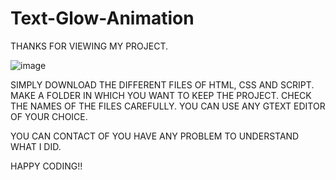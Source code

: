 # Text-Glow-Animation



THANKS FOR VIEWING MY PROJECT.

![image](https://user-images.githubusercontent.com/69636151/101581970-d8676d80-3a00-11eb-9349-b1f27e6f4ef1.png)


SIMPLY DOWNLOAD THE DIFFERENT FILES OF HTML, CSS AND SCRIPT. MAKE A FOLDER IN WHICH YOU WANT TO KEEP THE PROJECT. CHECK THE NAMES OF THE FILES CAREFULLY. YOU CAN USE ANY GTEXT EDITOR OF YOUR CHOICE.

YOU CAN CONTACT OF YOU HAVE ANY PROBLEM TO UNDERSTAND WHAT I DID.

HAPPY CODING!!

